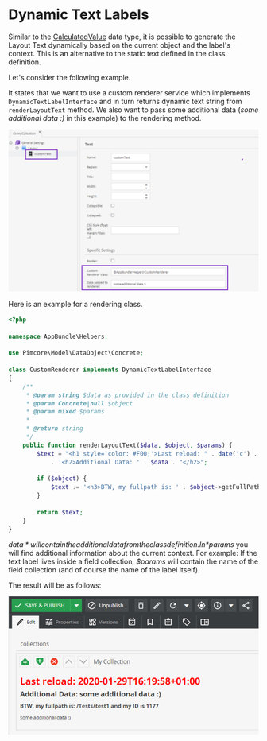 # Dynamic Text Labels

Similar to the [CalculatedValue](../../../05_Objects/01_Object_Classes/01_Data_Types/10_Calculated_Value_Type.md) data type,
it is possible to generate the Layout Text dynamically based on the current object and the label's context.
This is an alternative to the static text defined in the class definition.

Let's consider the following example. 

It states that we want to use a custom renderer service which implements `DynamicTextLabelInterface` and in turn returns dynamic text string from `renderLayoutText` method. We also want to pass some additional data (*some additional data :)* in this example) to the rendering method.

![Class Definition](../../../img/dynamic_textlabel_1.png)

Here is an example for a rendering class.

```php
<?php

namespace AppBundle\Helpers;

use Pimcore\Model\DataObject\Concrete;

class CustomRenderer implements DynamicTextLabelInterface
{
    /**
     * @param string $data as provided in the class definition
     * @param Concrete|null $object 
     * @param mixed $params 
     * 
     * @return string
     */
    public function renderLayoutText($data, $object, $params) {
        $text = "<h1 style='color: #F00;'>Last reload: " . date('c') . '</h1>'
            . '<h2>Additional Data: ' . $data . "</h2>";

        if ($object) {
            $text .= '<h3>BTW, my fullpath is: ' . $object->getFullPath() . ' and my ID is ' . $object->getId() . '</h3>';
        }

        return $text;
    }
}
```

*$data* will contain the additional data from the class definition. In *$params* you will find additional information about the current context.
For example: If the text label lives inside a field collection, *$params* will contain the name of the field collection (and of course the name of the label itself).

The result will be as follows:

![Editmode](../../../img/dynamic_textlabel_2.png)
   
   
